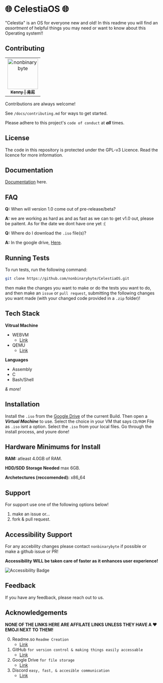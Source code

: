 # 🌐 CelestiaOS 🌐

"Celestia" is an OS for everyone new and old! In this readme you will find an *assortment* of helpful things you may need or want to know about this Operating system!!
## Contributing

<!-- readme: contributors -start -->
<table>
	<tbody>
		<tr>
            <td align="center">
                <a href="https://github.com/nonbinarybyte">
                    <img src="https://avatars.githubusercontent.com/u/184435682?v=4" width="100;" alt="nonbinarybyte"/>
                    <br />
                    <sub><b>Kenny | 肯尼</b></sub>
                </a>
            </td>
		</tr>
	<tbody>
</table>
<!-- readme: contributors -end -->


Contributions are always welcome!

See `/docs/contributing.md` for ways to get started.

Please adhere to this project's `code of conduct` at ***all*** times.

## License

The code in this repository is protected under the GPL-v3 Licence. Read the licence for more information.
## Documentation

[Documentation](https://github.com/nonbinarybyte/CelestiaOS/wiki) here.


## FAQ

**Q:** When will version 1.0 come out of pre-release/beta?

**A:** we are working as hard as and as fast as we can to get v1.0 out, please be paitent. As for the date we dont have one yet :(

**Q:** Where do I download the `.iso` file(s)?

**A:** In the google drive, [Here](https://drive.google.com/drive/folders/1LOi-YkCmQL4d6TWcQYDS1eXi5NFb2Axa?usp=drive_link).
## Running Tests

To run tests, run the following command:

```bash
git clone https://github.com/nonbinarybyte/CelestiaOS.git
```

then make the changes you want to make or do the tests you want to do, and then make an `issue` or `pull request`, submitting the following changes you want made (with your changed code provided in a `.zip` folder)!
## Tech Stack

**Vitrual Machine**
- WEBVM 
    - [Link](https://webvm.replit.app/)
- QEMU 
    - [Link](https://www.qemu.org/)

**Languages**

- Assembly
- C
- Bash/Shell

*& more!*
## Installation

Install the `.iso` from the [Google Drive](https://drive.google.com/drive/folders/1LOi-YkCmQL4d6TWcQYDS1eXi5NFb2Axa?usp=sharing) of the current Build. Then open a ***Virtual Machine*** to use. Select the choice in your VM that says `CD/ROM` File as `.iso` isnt a option. Select the `.iso` from your local files. Go through the install process, and youre done!

## Hardware Minimums for Install

**RAM:** atleast 4.0GB of RAM.

**HDD/SDD Storage Needed** max 6GB.

**Archetectures (reccomended):** x86_64

## Support

For support use one of the following options below!

1. make an issue or...
2. fork & pull request.

## Accessibility Support

For any accebility changes please contact `nonbinarybyte` if possible or make a github issue or PR!

**Accessibility WILL be taken care of faster as it enhances user experience!**

![Accessibility Badge](https://img.shields.io/badge/Accessibility-%230170EA.svg?style=for-the-badge&logo=Accessibility&logoColor=white)

## Feedback

If you have any feedback, please reach out to us.

## Acknowledgements

**NONE OF THE LINKS HERE ARE AFFILATE LINKS UNLESS THEY HAVE A ❤️ EMOJI NEXT TO THEM!**

0. Readme.so `Readme Creation`
    - [Link](https://www.readme.so/)
1. GitHub `for version control & making things easily accessable`
    - [Link](https://www.github.com/)
2. Google Drive `for file storage`
    - [Link](https://www.drive.google.com/)
3. Discord `easy, fast, & accesible communication`
    - [Link](https://www.discord.com/)
